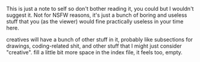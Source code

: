 This is just a note to self so don't bother reading it, you could but I wouldn't suggest it. Not for NSFW reasons, it's just a bunch of boring and useless stuff that you (as the viewer) would fine practically useless in your time here.

creatives will have a bunch of other stuff in it, probably like subsections for drawings, coding-related shit, and other stuff that I might just consider "creative".
fill a little bit more space in the index file, it feels too, empty.
